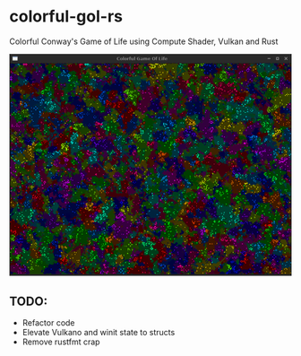 # colorful-gol-rs
Colorful Conway's Game of Life using Compute Shader, Vulkan and Rust

![Screenshot](https://raw.githubusercontent.com/funmaker/colorful-gol-rs/master/ss.png)

## TODO:

- Refactor code
- Elevate Vulkano and winit state to structs
- Remove rustfmt crap
